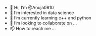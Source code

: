 - 👋 Hi, I’m @Anuja0810
- 👀 I’m interested in data science
- 🌱 I’m currently learning c++ and python
- 💞️ I’m looking to collaborate on ...
- 📫 How to reach me ...

<!---
Anuja0810/Anuja0810 is a ✨ special ✨ repository because its `README.md` (this file) appears on your GitHub profile.
You can click the Preview link to take a look at your changes.
--->
